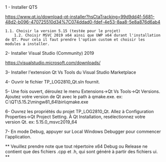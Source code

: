 1 - Installer QT5 
	
https://www.qt.io/download-qt-installer?hsCtaTracking=99d9dd4f-5681-48d2-b096-470725510d34%7C074ddad0-fdef-4e53-8aa8-5e8a876d6ab4

	1.1. Choisir la version 5.15 (testée pour le projet)
        1.2. Choisir MSVC 2019 x64 ainsi que UWP x64 durant l'installation de QT. Pour cela il faut prendre l'option custom et choisir les modules a installer.

2- Installer Visual Studio (Community) 2019

https://visualstudio.microsoft.com/downloads/

3- Installer l'extension Qt Vs Tools du Visual Studio Marketplace

4- Ouvrir le fichier TP_LOG2810_Qt.sln fournit.

5- Une fois ouvert, déroulez le menu Extensions->Qt Vs Tools->Qt Versions. Ajoutez votre version de Qt avec le path à qmake.exe.
	ex: C:\QT\5.15.2\mingw81_64\bin\qmake.exe

6- Ouvrez les propriétés du projet TP_LOG2810_Qt. Allez à Configuration Properties->Qt Project Setting. À Qt Installation, resélectionnez votre version Qt.
	ex: 5.15.0_msvc2019_64

7- En mode Debug, appuyer sur Local Windows Debugger pour commencer l'application.

** Veuillez prendre note que tout répertoire x64 Debug ou Release ne contient que des fichiers .cpp et .h, qui sont généré à partir des fichiers ui. **
